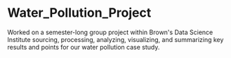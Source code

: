 # Water_Pollution_Project
Worked on a semester-long group project within Brown's Data Science Institute sourcing, processing, analyzing, visualizing, and summarizing key results and points for our water pollution case study.
